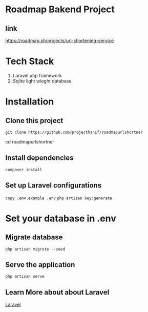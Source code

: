 # Roadmap Bakend Project 
## link
https://roadmap.sh/projects/url-shortening-service


# Tech Stack
1. Laravel php framework
2. Sqlite light wieght database

# Installation
## Clone this project
```git clone https://github.com/projecthanif/roadmapurlshortner ```

cd roadmapurlshortner
## Install dependencies
```composer install```
## Set up Laravel configurations
```copy .env.example .env```
```php artisan key:generate```
# Set your database in .env

## Migrate database

```php artisan migrate --seed```
## Serve the application
```php artisan serve```

## Learn More about about Laravel
<a href="laravel.com">Laravel</a>
